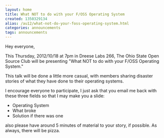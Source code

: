 ```yaml
---
layout: home
title: What NOT to do with your F/OSS Operating System
created: 1350329134
alias: /au12/what-not-do-your-foss-operating-system.html
categories: announcements
tags: announcements
---
```

Hey everyone,

This Thursday, 2012/10/18 at 7pm in Dreese Labs 266, The Ohio State Open Source Club will be presenting "What NOT to do with your F/OSS Operating System."

This talk will be done a little more casual, with members sharing disaster stories of what they have done to their operating systems.

I encourage everyone to participate, I just ask that you email me back with these three fields so that I may make you a slide:
- Operating System
- What broke
- Solution if there was one

also please have around 5 minutes of material to your story, if possible. As always, there will be pizza.
